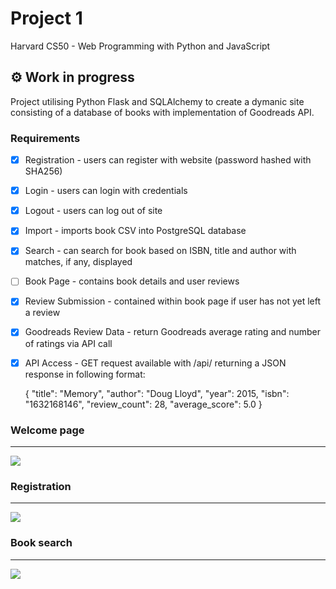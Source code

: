 # Project 1

Harvard CS50 - Web Programming with Python and JavaScript

## :gear: Work in progress

Project utilising Python Flask and SQLAlchemy to create a dymanic site consisting of a database of books with implementation of Goodreads API.

### Requirements

 - [x] Registration - users can register with website (password hashed with SHA256)

 - [x] Login - users can login with credentials

 - [x] Logout - users can log out of site

 - [x] Import - imports book CSV into PostgreSQL database

 - [x] Search - can search for book based on ISBN, title and author with matches, if any, displayed

 - [ ] Book Page - contains book details and user reviews

 - [x] Review Submission - contained within book page if user has not yet left a review

 - [x] Goodreads Review Data - return Goodreads average rating and number of ratings via API call

 - [x] API Access - GET request available with /api/<isbn> returning a JSON response in following format:

    {
        "title": "Memory",
        "author": "Doug Lloyd",
        "year": 2015,
        "isbn": "1632168146",
        "review_count": 28,
        "average_score": 5.0
    }


### Welcome page
----------------
![](https://i.imgur.com/GyBhLH1.png)

### Registration
----------------
![](https://i.imgur.com/T4QjnPv.png)

### Book search
---------------
![](https://i.imgur.com/4e8rile.png)
